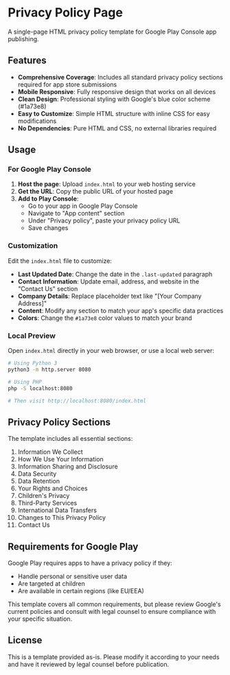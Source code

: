# Privacy Policy Page

A single-page HTML privacy policy template for Google Play Console app publishing.

## Features

- **Comprehensive Coverage**: Includes all standard privacy policy sections required for app store submissions
- **Mobile Responsive**: Fully responsive design that works on all devices
- **Clean Design**: Professional styling with Google's blue color scheme (#1a73e8)
- **Easy to Customize**: Simple HTML structure with inline CSS for easy modifications
- **No Dependencies**: Pure HTML and CSS, no external libraries required

## Usage

### For Google Play Console

1. **Host the page**: Upload `index.html` to your web hosting service
2. **Get the URL**: Copy the public URL of your hosted page
3. **Add to Play Console**: 
   - Go to your app in Google Play Console
   - Navigate to "App content" section
   - Under "Privacy policy", paste your privacy policy URL
   - Save changes

### Customization

Edit the `index.html` file to customize:

- **Last Updated Date**: Change the date in the `.last-updated` paragraph
- **Contact Information**: Update email, address, and website in the "Contact Us" section
- **Company Details**: Replace placeholder text like "[Your Company Address]"
- **Content**: Modify any section to match your app's specific data practices
- **Colors**: Change the `#1a73e8` color values to match your brand

### Local Preview

Open `index.html` directly in your web browser, or use a local web server:

```bash
# Using Python 3
python3 -m http.server 8080

# Using PHP
php -S localhost:8080

# Then visit http://localhost:8080/index.html
```

## Privacy Policy Sections

The template includes all essential sections:

1. Information We Collect
2. How We Use Your Information
3. Information Sharing and Disclosure
4. Data Security
5. Data Retention
6. Your Rights and Choices
7. Children's Privacy
8. Third-Party Services
9. International Data Transfers
10. Changes to This Privacy Policy
11. Contact Us

## Requirements for Google Play

Google Play requires apps to have a privacy policy if they:
- Handle personal or sensitive user data
- Are targeted at children
- Are available in certain regions (like EU/EEA)

This template covers all common requirements, but please review Google's current policies and consult with legal counsel to ensure compliance with your specific situation.

## License

This is a template provided as-is. Please modify it according to your needs and have it reviewed by legal counsel before publication.